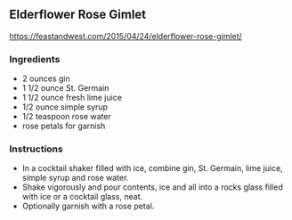 ## Elderflower Rose Gimlet

<https://feastandwest.com/2015/04/24/elderflower-rose-gimlet/>

### Ingredients
- 2 ounces gin
- 1 1/2 ounce St. Germain
- 1 1/2 ounce fresh lime juice
- 1/2 ounce simple syrup
- 1/2 teaspoon rose water
- rose petals for garnish

### Instructions
- In a cocktail shaker filled with ice, combine gin, St. Germain, lime juice, simple syrup and rose water. 
- Shake vigorously and pour contents, ice and all into a rocks glass filled with ice or a cocktail glass, neat. 
- Optionally garnish with a rose petal.
